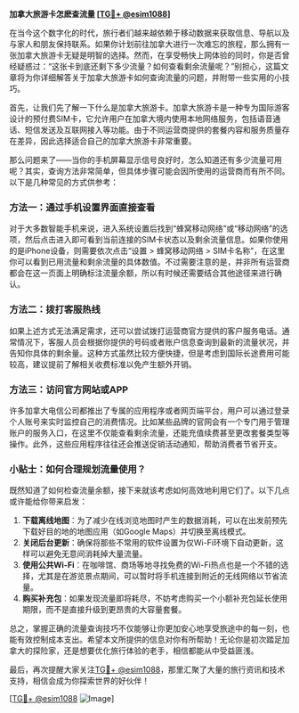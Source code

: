 **加拿大旅游卡怎麽查流量 [[TG💪+ @esim1088](https://t.me/s/esim1088)]**

在当今这个数字化的时代，旅行者们越来越依赖于移动数据来获取信息、导航以及与家人和朋友保持联系。如果你计划前往加拿大进行一次难忘的旅程，那么拥有一张加拿大旅游卡无疑是明智的选择。然而，在享受畅快上网体验的同时，你是否曾经疑惑过：“这张卡到底还剩下多少流量？如何查看剩余流量呢？”别担心，这篇文章将为你详细解答关于加拿大旅游卡如何查询流量的问题，并附带一些实用的小技巧。

首先，让我们先了解一下什么是加拿大旅游卡。加拿大旅游卡是一种专为国际游客设计的预付费SIM卡，它允许用户在加拿大境内使用本地网络服务，包括语音通话、短信发送及互联网接入等功能。由于不同运营商提供的套餐内容和服务质量存在差异，因此选择适合自己的加拿大旅游卡非常重要。

那么问题来了——当你的手机屏幕显示信号良好时，怎么知道还有多少流量可用呢？其实，查询方法非常简单，但具体步骤可能会因所使用的运营商而有所不同。以下是几种常见的方式供参考：

### 方法一：通过手机设置界面直接查看

对于大多数智能手机来说，进入系统设置后找到“蜂窝移动网络”或“移动网络”的选项，然后点击进入即可看到当前连接的SIM卡状态以及剩余流量信息。如果你使用的是iPhone设备，则需要依次点击“设置 > 蜂窝移动网络 > SIM卡名称”，在这里你可以看到已用流量和剩余流量的具体数值。不过需要注意的是，并非所有运营商都会在这一页面上明确标注流量余额，所以有时候还需要结合其他途径来进行确认。

### 方法二：拨打客服热线

如果上述方式无法满足需求，还可以尝试拨打运营商官方提供的客户服务电话。通常情况下，客服人员会根据你提供的号码或者账户信息查询到最新的流量状况，并告知你具体的剩余量。这种方式虽然比较方便快捷，但是考虑到国际长途费用可能较高，建议提前了解相关收费标准以免产生额外开销。

### 方法三：访问官方网站或APP

许多加拿大电信公司都推出了专属的应用程序或者网页端平台，用户可以通过登录个人账号来实时监控自己的消费情况。比如某些品牌的官网会有一个专门用于管理账户的服务入口，在这里不仅能查看剩余流量，还能充值续费甚至更改套餐类型等操作。此外，这些应用程序往往还会推送促销活动通知，帮助消费者节省开支。

### 小贴士：如何合理规划流量使用？

既然知道了如何检查流量余额，接下来就该考虑如何高效地利用它们了。以下几点或许能给你带来启发：

1. **下载离线地图**：为了减少在线浏览地图时产生的数据消耗，可以在出发前预先下载好目的地的地图应用（如Google Maps）并切换至离线模式。
2. **关闭后台更新**：确保将那些不常用的软件设置为仅Wi-Fi环境下自动更新，这样可以避免无意间消耗掉大量流量。
3. **使用公共Wi-Fi**：在咖啡馆、商场等地寻找免费的Wi-Fi热点也是一个不错的选择，尤其是在游览景点期间，可以暂时将手机连接到附近的无线网络以节省流量。
4. **购买补充包**：如果发现流量即将耗尽，不妨考虑购买一个小额补充包延长使用期限，而不是直接升级到更昂贵的大容量套餐。

总之，掌握正确的流量查询技巧不仅能够让你更加安心地享受旅途中的每一刻，也能有效控制成本支出。希望本文所提供的信息对你有所帮助！无论你是初次踏足加拿大的探险家，还是想要优化旅行体验的老手，相信都能从中受益匪浅。

最后，再次提醒大家关注[TG💪+ @esim1088](https://t.me/s/esim1088)，那里汇聚了大量的旅行资讯和技术支持，相信会成为你探索世界的好伙伴！

[[TG💪+ @esim1088](https://t.me/s/esim1088) ![Image](https://i.postimg.cc/4NQfJmqS/Snipaste-2025-05-13-00-14-12.png)]
